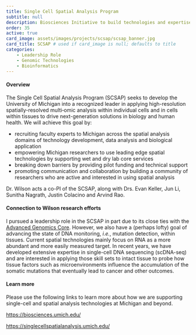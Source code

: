 ```yaml
---
title: Single Cell Spatial Analysis Program
subtitle: null
description: Biosciences Initiative to build technologies and expertise in high resolution tissue biology
order: 35
active: true
card_image: assets/images/projects/scsap/scsap_banner.jpg 
card_title: SCSAP # used if card_image is null; defaults to title
categories: 
    - Leadership Role
    - Genomic Technologies
    - Bioinformatics
---
```


#### Overview

The Single Cell Spatial Analysis Program (SCSAP) seeks to develop the University of Michigan into a recognized leader in applying high-resolution spatially-resolved multi‑omic analysis within individual cells and in cells within tissues to drive next-generation solutions in biology and human health. We will achieve this goal by:

- recruiting faculty experts to Michigan across the spatial analysis domains of technology development, data analysis and biological application
- empowering Michigan researchers to use leading edge spatial technologies by supporting wet and dry lab core services
- breaking down barriers by providing pilot funding and technical support
- promoting communication and collaboration by building a community of researchers who are active and interested in using spatial analysis

Dr. Wilson acts a co-PI of the SCSAP, along with Drs. Evan Keller, Jun Li, Sunitha Nagrath, Justin Colacino and Arvind Rao.

#### Connection to Wilson research efforts

I pursued a leadership role in the SCSAP in part due to its close ties with the [Advanced Genomics Core](https://wilsonte-umich.github.io/projects/advanced-genomics-core/). However, we also have a (perhaps lofty) goal of advancing the state of DNA monitoring, _i.e._, mutation detection, within tissues. Current spatial technologies mainly focus on RNA as a more abundant and more easily measured target. In recent years, we have developed extensive expertise in single-cell DNA sequencing (scDNA-seq) and are interested in applying those skill sets to intact tissue to probe how tissue factors such as microenvironments influence the accumulation of the somatic mutations that eventually lead to cancer and other outcomes. 

#### Learn more

Please use the following links to learn more about how we are supporting single-cell and spatial analysis technologies at Michigan and beyond.

<https://biosciences.umich.edu/>

<https://singlecellspatialanalysis.umich.edu/>
